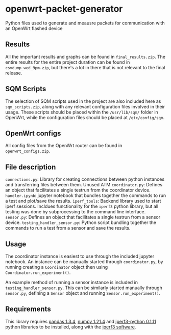 # openwrt-packet-generator
Python files used to generate and meausre packets for communication with an OpenWrt flashed device

## Results
All the important results and graphs can be found in `final_results.zip`.
The entire results for the entire project duration can be found in `csvdump_wed_9pm.zip`, but there's a lot in there that is not relevant to the final release.


## SQM Scripts
The selection of SQM scripts used in the project are also included here as `sqm_scripts.zip`, along with any relevant configuration files involved in their usage.
These scripts should be placed within the `/usr/lib/sqm/` folder in OpenWrt, while the configuration files should be placed at `/etc/config/sqm`. 


## OpenWrt configs
All config files from the OpenWrt router can be found in `openwrt_configs.zip`.


## File description
`connections.py`: Library for creating connections between python instances and transferring files between them. Unused ATM
`coordinator.py`: Defines an object that facilitates a single testrun from the coordinator device.
`handler.ipynb`: jupyter notebook that bundles together the commands to run a test and plot/save the results.
`iperf_tools`: Backend library used to start iperf sessions. Incldues functionality for the `iperf3` python library, but all testing was done by subprocessing to the command line interface.
`sensor.py`: Defines an object that facilitates a single testrun from a sensor device.
`testing_handler_sensor.py`: Python script bundling together the commands to run a test from a sensor and save the results.


## Usage
The coordinator instance is easiest to use through the included jupyter notebook.
An instance can be manually started through `coordinator.py`, by running creating a `Coordinator` object then using `Coordinator.run_experiment()`.

An example method of running a sensor instance is included in `testing_handler_sensor.py`.
This can be similarly started manually through `sensor.py`, defining a `Sensor` object and running `Sensor.run_experiment()`.


## Requirements
This library requires [pandas 1.3.4](https://pypi.org/project/pandas/), [numpy 1.21.4](https://pypi.org/project/numpy/) and [iperf3-python 0.1.11](https://pypi.org/project/iperf3/) python libraries to be installed, along with the [iperf3 software](https://iperf.fr/iperf-download.php).
